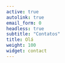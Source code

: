 ```yaml
---
active: true
autolink: true
email_form: 0
headless: true
subtitle: "Contatos"
title: Olá
weight: 100
widget: contact
---
```


